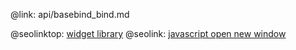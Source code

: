 @link: api/basebind_bind.md

@seolinktop: [widget library](https://webix.com)
@seolink: [javascript open new window](https://webix.com/widget/window/)